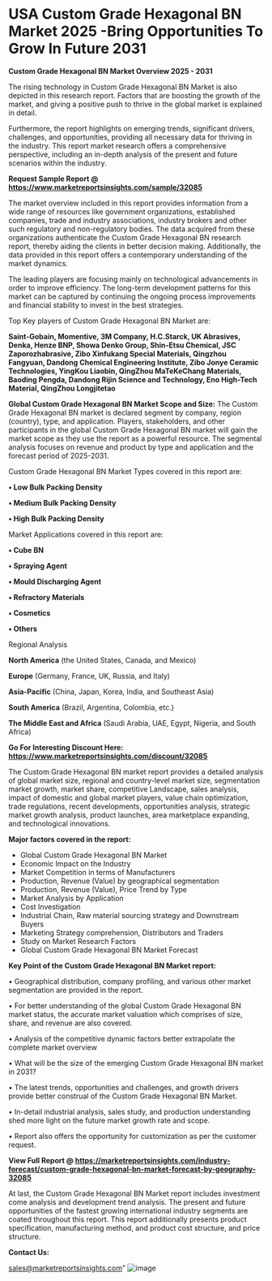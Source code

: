  # USA Custom Grade Hexagonal BN Market 2025 -Bring Opportunities To Grow In Future 2031

<Strong> Custom Grade Hexagonal BN Market Overview 2025 - 2031</strong>

The rising technology in Custom Grade Hexagonal BN Market is also depicted in this research report. Factors that are boosting the growth of the market, and giving a positive push to thrive in the global market is explained in detail.

Furthermore, the report highlights on emerging trends, significant drivers, challenges, and opportunities, providing all necessary data for thriving in the industry. This report market research offers a comprehensive perspective, including an in-depth analysis of the present and future scenarios within the industry.

<strong>Request Sample Report @ <a href=https://www.marketreportsinsights.com/sample/32085>https://www.marketreportsinsights.com/sample/32085</a></strong>

The market overview included in this report provides information from a wide range of resources like government organizations, established companies, trade and industry associations, industry brokers and other such regulatory and non-regulatory bodies. The data acquired from these organizations authenticate the Custom Grade Hexagonal BN research report, thereby aiding the clients in better decision making. Additionally, the data provided in this report offers a contemporary understanding of the market dynamics.

The leading players are focusing mainly on technological advancements in order to improve efficiency. The long-term development patterns for this market can be captured by continuing the ongoing process improvements and financial stability to invest in the best strategies.

Top Key players of Custom Grade Hexagonal BN Market are:

<strong>Saint-Gobain, Momentive, 3M Company, H.C.Starck, UK Abrasives, Denka, Henze BNP, Showa Denko Group, Shin-Etsu Chemical, JSC Zaporozhabrasive, Zibo Xinfukang Special Materials, Qingzhou Fangyuan, Dandong Chemical Engineering Institute, Zibo Jonye Ceramic Technologies, YingKou Liaobin, QingZhou MaTeKeChang Materials, Baoding Pengda, Dandong Rijin Science and Technology, Eno High-Tech Material, QingZhou Longjitetao</strong>

<strong><b>Global Custom Grade Hexagonal BN Market Scope and Size:</b></strong>
The Custom Grade Hexagonal BN market is declared segment by company, region (country), type, and application. Players, stakeholders, and other participants in the global Custom Grade Hexagonal BN market will gain the market scope as they use the report as a powerful resource. The segmental analysis focuses on revenue and product by type and application and the forecast period of 2025-2031.

Custom Grade Hexagonal BN Market Types covered in this report are:

<strong>• Low Bulk Packing Density

• Medium Bulk Packing Density

• High Bulk Packing Density</strong>

Market Applications covered in this report are:

<strong>• Cube BN

• Spraying Agent

• Mould Discharging Agent

• Refractory Materials

• Cosmetics

• Others</strong> 

Regional Analysis

<strong>North America</strong> (the United States, Canada, and Mexico)

<strong>Europe</strong> (Germany, France, UK, Russia, and Italy)

<strong>Asia-Pacific</strong> (China, Japan, Korea, India, and Southeast Asia)

<strong>South America</strong> (Brazil, Argentina, Colombia, etc.)

<strong>The Middle East and Africa</strong> (Saudi Arabia, UAE, Egypt, Nigeria, and South Africa)

<strong>Go For Interesting Discount Here: <a href=https://www.marketreportsinsights.com/discount/32085>https://www.marketreportsinsights.com/discount/32085</a></strong>

The Custom Grade Hexagonal BN market report provides a detailed analysis of global market size, regional and country-level market size, segmentation market growth, market share, competitive Landscape, sales analysis, impact of domestic and global market players, value chain optimization, trade regulations, recent developments, opportunities analysis, strategic market growth analysis, product launches, area marketplace expanding, and technological innovations.

<strong><b>Major factors covered in the report:</b></strong>
<ul>
  <li>Global Custom Grade Hexagonal BN Market </li>
  <li>Economic Impact on the Industry</li>
  <li>Market Competition in terms of Manufacturers</li>
  <li>Production, Revenue (Value) by geographical segmentation</li>
  <li>Production, Revenue (Value), Price Trend by Type</li>
  <li>Market Analysis by Application</li>
  <li>Cost Investigation</li>
  <li>Industrial Chain, Raw material sourcing strategy and Downstream Buyers</li>
  <li>Marketing Strategy comprehension, Distributors and Traders</li>
  <li>Study on Market Research Factors</li>
  <li>Global Custom Grade Hexagonal BN Market Forecast</li>
</ul>

<strong><b>Key Point of the Custom Grade Hexagonal BN Market report:</b></strong>

• Geographical distribution, company profiling, and various other market segmentation are provided in the report.

• For better understanding of the global Custom Grade Hexagonal BN market status, the accurate market valuation which comprises of size, share, and revenue are also covered.

• Analysis of the competitive dynamic factors better extrapolate the complete market overview

• What will be the size of the emerging Custom Grade Hexagonal BN market in 2031?

• The latest trends, opportunities and challenges, and growth drivers provide better construal of the Custom Grade Hexagonal BN Market.

• In-detail industrial analysis, sales study, and production understanding shed more light on the future market growth rate and scope.

• Report also offers the opportunity for customization as per the customer request.

<strong><b>View Full Report @ <a href=https://marketreportsinsights.com/industry-forecast/custom-grade-hexagonal-bn-market-forecast-by-geography-32085>https://marketreportsinsights.com/industry-forecast/custom-grade-hexagonal-bn-market-forecast-by-geography-32085</a></b></strong>


At last, the Custom Grade Hexagonal BN Market report includes investment come analysis and development trend analysis. The present and future opportunities of the fastest growing international industry segments are coated throughout this report. This report additionally presents product specification, manufacturing method, and product cost structure, and price structure.

<strong>Contact Us:</strong>

sales@marketreportsinsights.com"
![image](https://github.com/user-attachments/assets/3acafbc2-d639-4932-bb6f-c31c580b84cf)
